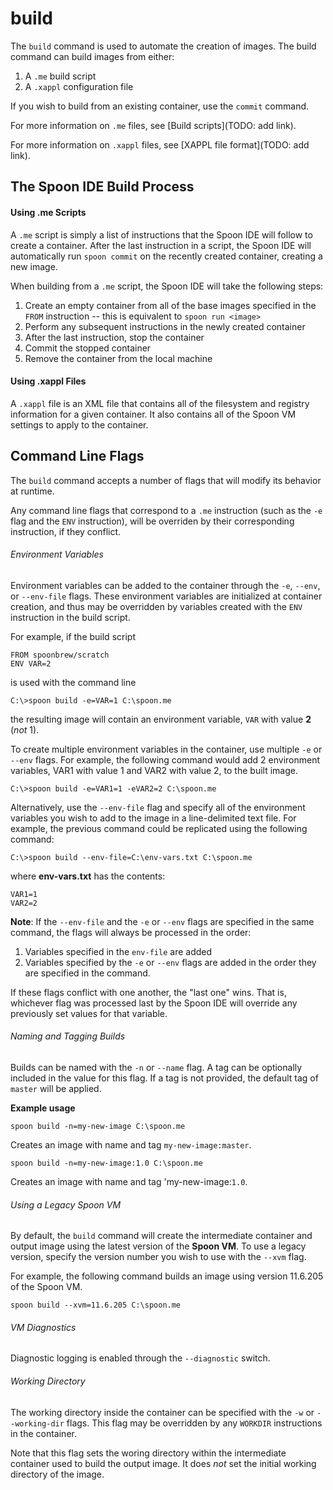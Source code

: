 # build

The `build` command is used to automate the creation of images. The build command can build images from either: 

1. A `.me` build script
2. A `.xappl` configuration file
 
If you wish to build from an existing container, use the `commit` command.

For more information on `.me` files, see [Build scripts](TODO: add link).

For more information on `.xappl` files, see [XAPPL file format](TODO: add link).  

## The Spoon IDE Build Process

#### Using .me Scripts

A `.me` script is simply a list of instructions that the Spoon IDE will follow to create a container. After the last instruction in a script, the Spoon IDE will automatically run `spoon commit` on the recently created container, creating a new image. 

When building from a `.me` script, the Spoon IDE will take the following steps: 

1. Create an empty container from all of the base images specified in the `FROM` instruction -- this is equivalent to `spoon run <image>`
2. Perform any subsequent instructions in the newly created container 
3. After the last instruction, stop the container
4. Commit the stopped container
5. Remove the container from the local machine

#### Using .xappl Files

A `.xappl` file is an XML file that contains all of the filesystem and registry information for a given container. It also contains all of the Spoon VM settings to apply to the container. 

## Command Line Flags

The `build` command accepts a number of flags that will modify its behavior at runtime. 

Any command line flags that correspond to a `.me` instruction (such as the `-e` flag and the `ENV` instruction), will be overriden by their corresponding instruction, if they conflict. 

###### Environment Variables

Environment variables can be added to the container through the `-e`, `--env`, or `--env-file` flags. These environment variables are initialized at container creation, and thus may be overridden by variables created with the `ENV` instruction in the build script. 

For example, if the build script 
	
	FROM spoonbrew/scratch
	ENV VAR=2

is used with the command line

	C:\>spoon build -e=VAR=1 C:\spoon.me

the resulting image will contain an environment variable, `VAR` with value **2** (*not* 1). 

To create multiple environment variables in the container, use multiple `-e` or `--env` flags. For example, the following command would add 2 environment variables, VAR1 with value 1 and VAR2 with value 2, to the built image. 

	C:\>spoon build -e=VAR1=1 -eVAR2=2 C:\spoon.me

Alternatively, use the `--env-file` flag and specify all of the environment variables you wish to add to the image in a line-delimited text file. For example, the previous command could be replicated using the following command: 

	C:\>spoon build --env-file=C:\env-vars.txt C:\spoon.me

where **env-vars.txt** has the contents: 

	VAR1=1
	VAR2=2

**Note**: If the `--env-file` and the `-e` or `--env` flags are specified in the same command, the flags will always be processed in the order: 

1. Variables specified in the `env-file` are added
2. Variables specified by the `-e` or `--env` flags are added in the order they are specified in the command. 

If these flags conflict with one another, the "last one" wins. That is, whichever flag was processed last by the Spoon IDE will override any previously set values for that variable. 

###### Naming and Tagging Builds

Builds can be named with the `-n` or `--name` flag. A tag can be optionally included in the value for this flag. If a tag is not provided, the default tag of `master` will be applied. 

**Example usage**

	spoon build -n=my-new-image C:\spoon.me

Creates an image with name and tag `my-new-image:master`. 

	spoon build -n=my-new-image:1.0 C:\spoon.me

Creates an image with name and tag 'my-new-image:`1.0`.

###### Using a Legacy Spoon VM

By default, the `build` command will create the intermediate container and output image using the latest version of the **Spoon VM**. To use a legacy version, specify the version number you wish to use with the `--xvm` flag. 

For example, the following command builds an image using version 11.6.205 of the Spoon VM. 

	spoon build --xvm=11.6.205 C:\spoon.me

###### VM Diagnostics

Diagnostic logging is enabled through the `--diagnostic` switch. 

###### Working Directory

The working directory inside the container can be specified with the `-w` or `--working-dir` flags. This flag may be overridden by any `WORKDIR` instructions in the container. 

Note that this flag sets the woring directory within the intermediate container used to build the output image. It does *not* set the initial working directory of the image. 

